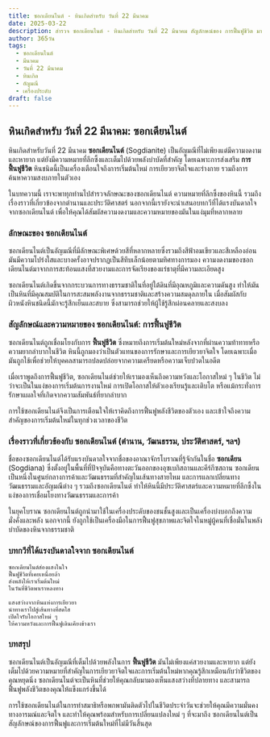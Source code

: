```yaml
---
title: ซอกเดียนไนต์ - หินเกิดสำหรับ วันที่ 22 มีนาคม
date: 2025-03-22
description: สำรวจ ซอกเดียนไนต์ - หินเกิดสำหรับ วันที่ 22 มีนาคม สัญลักษณ์ของ การฟื้นฟูชีวิต มาเรียนรู้ความหมายลึกซึ้งของหินพิเศษนี้
author: 365วัน
tags:
  - ซอกเดียนไนต์
  - มีนาคม
  - วันที่ 22 มีนาคม
  - หินเกิด
  - อัญมณี
  - เครื่องประดับ
draft: false
---
```




## หินเกิดสำหรับ วันที่ 22 มีนาคม: ซอกเดียนไนต์

หินเกิดสำหรับวันที่ 22 มีนาคม **ซอกเดียนไนต์** (Sogdianite) เป็นอัญมณีที่ไม่เพียงแต่มีความงดงามและหายาก แต่ยังมีความหมายที่ลึกซึ้งและเต็มไปด้วยพลังบำบัดที่สำคัญ โดยเฉพาะการส่งเสริม **การฟื้นฟูชีวิต** หินชนิดนี้เป็นเครื่องเตือนใจถึงการเริ่มต้นใหม่ การเยียวยาจิตใจและร่างกาย รวมถึงการค้นหาความสงบภายในตัวเอง

ในบทความนี้ เราจะพาทุกท่านไปสำรวจลักษณะของซอกเดียนไนต์ ความหมายที่ลึกซึ้งของหินนี้ รวมถึงเรื่องราวที่เกี่ยวข้องจากตำนานและประวัติศาสตร์ นอกจากนี้เรายังจะนำเสนอบทกวีที่ได้แรงบันดาลใจจากซอกเดียนไนต์ เพื่อให้คุณได้สัมผัสความงดงามและความหมายของมันในแง่มุมที่หลากหลาย

### ลักษณะของ ซอกเดียนไนต์

ซอกเดียนไนต์เป็นอัญมณีที่มีลักษณะพิเศษด้วยสีที่หลากหลายซึ่งรวมถึงสีฟ้าอมเขียวและสีเหลืองอ่อน มันมีความโปร่งใสและบางครั้งอาจปรากฏเป็นสีทึบเล็กน้อยตามทิศทางการมอง ความงดงามของซอกเดียนไนต์มาจากการสะท้อนแสงที่สวยงามและการจัดเรียงของแร่ธาตุที่มีความละเอียดสูง

ซอกเดียนไนต์เกิดขึ้นจากกระบวนการทางธรรมชาติในที่อยู่ใต้ดินที่มีอุณหภูมิและความดันสูง ทำให้มันเป็นหินที่มีคุณสมบัติในการสะสมพลังงานจากธรรมชาติและสร้างความสมดุลภายใน เมื่อสัมผัสกับผิวหนังหินชนิดนี้มักจะรู้สึกเย็นและสบาย ซึ่งสามารถช่วยให้ผู้ใช้รู้สึกผ่อนคลายและสงบลง

### สัญลักษณ์และความหมายของ ซอกเดียนไนต์: การฟื้นฟูชีวิต

ซอกเดียนไนต์ถูกเชื่อมโยงกับการ **ฟื้นฟูชีวิต** ซึ่งหมายถึงการเริ่มต้นใหม่หลังจากที่ผ่านความท้าทายหรือความยากลำบากในชีวิต หินนี้ถูกมองว่าเป็นตัวแทนของการรักษาและการเยียวยาจิตใจ โดยเฉพาะเมื่อมันถูกใช้เพื่อช่วยให้บุคคลสามารถปลดปล่อยจากความเครียดหรือความเจ็บปวดในอดีต

เมื่อเราพูดถึงการฟื้นฟูชีวิต, ซอกเดียนไนต์ช่วยให้เรามองเห็นถึงความหวังและโอกาสใหม่ ๆ ในชีวิต ไม่ว่าจะเป็นในแง่ของการเริ่มต้นการงานใหม่ การเปิดโอกาสให้ตัวเองเรียนรู้และเติบโต หรือแม้กระทั่งการรักษาแผลใจที่เกิดจากความสัมพันธ์ที่ยากลำบาก

การใช้ซอกเดียนไนต์จึงเป็นการเตือนใจให้เราคิดถึงการฟื้นฟูพลังชีวิตของตัวเอง และเข้าใจถึงความสำคัญของการเริ่มต้นใหม่ในทุกช่วงเวลาของชีวิต

### เรื่องราวที่เกี่ยวข้องกับ ซอกเดียนไนต์ (ตำนาน, วัฒนธรรม, ประวัติศาสตร์, ฯลฯ)

ชื่อของซอกเดียนไนต์ได้รับแรงบันดาลใจจากชื่อของอาณาจักรโบราณที่รู้จักกันในชื่อ **ซอกเดียน** (Sogdiana) ซึ่งตั้งอยู่ในพื้นที่ที่ปัจจุบันคือทางตะวันออกของอุซเบกิสถานและคีร์กีซสถาน ซอกเดียนเป็นหนึ่งในศูนย์กลางการค้าและวัฒนธรรมที่สำคัญในเส้นทางสายไหม และการแลกเปลี่ยนทางวัฒนธรรมและอัญมณีต่าง ๆ รวมถึงซอกเดียนไนต์ ทำให้หินนี้มีประวัติศาสตร์และความหมายที่ลึกซึ้งในแง่ของการเชื่อมโยงทางวัฒนธรรมและการค้า

ในยุคโบราณ ซอกเดียนไนต์ถูกนำมาใช้ในเครื่องประดับของชนชั้นสูงและเป็นเครื่องบ่งบอกถึงความมั่งคั่งและพลัง นอกจากนี้ ยังถูกใช้เป็นเครื่องมือในการฟื้นฟูสุขภาพและจิตใจในหมู่ผู้คนที่เชื่อมั่นในพลังบำบัดของหินจากธรรมชาติ

### บทกวีที่ได้แรงบันดาลใจจาก ซอกเดียนไนต์

```
ซอกเดียนไนต์ส่องแสงในใจ
ฟื้นฟูชีวิตที่เคยเหนื่อยล้า
ส่งพลังให้เราเริ่มต้นใหม่
ในวันที่ชีวิตพาเราหลงทาง

แสงสว่างจากหินแห่งการเยียวยา
นำทางเราไปสู่เส้นทางที่สดใส
เปิดใจรับโอกาสใหม่ ๆ
ให้ความหวังและการฟื้นฟูเดินเคียงข้างเรา
```

### บทสรุป

ซอกเดียนไนต์เป็นอัญมณีที่เต็มไปด้วยพลังในการ **ฟื้นฟูชีวิต** มันไม่เพียงแค่สวยงามและหายาก แต่ยังเต็มไปด้วยความหมายที่สำคัญในการเยียวยาจิตใจและการเริ่มต้นใหม่หากคุณรู้สึกเหมือนกับว่าชีวิตของคุณหยุดนิ่ง ซอกเดียนไนต์จะเป็นหินที่ช่วยให้คุณกลับมามองเห็นแสงสว่างที่ปลายทาง และสามารถฟื้นฟูพลังชีวิตของคุณให้แข็งแกร่งขึ้นได้

การใช้ซอกเดียนไนต์ในการทำสมาธิหรือพกพามันติดตัวไปในชีวิตประจำวันจะช่วยให้คุณมีความมั่นคงทางอารมณ์และจิตใจ และทำให้คุณพร้อมสำหรับการเปลี่ยนแปลงใหม่ ๆ ที่จะมาถึง ซอกเดียนไนต์เป็นสัญลักษณ์ของการฟื้นฟูและการเริ่มต้นใหม่ที่ไม่มีวันสิ้นสุด